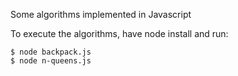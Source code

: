 Some algorithms implemented in Javascript


To execute the algorithms, have node install and run: 
```
$ node backpack.js
$ node n-queens.js

```
